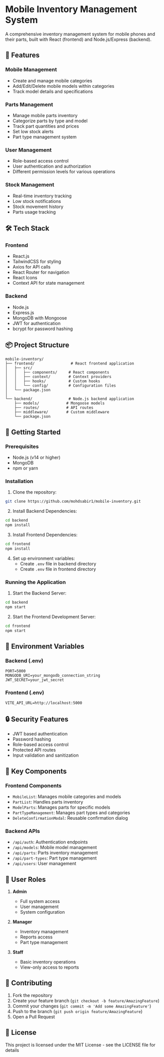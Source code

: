 # Mobile Inventory Management System

A comprehensive inventory management system for mobile phones and their parts, built with React (frontend) and Node.js/Express (backend).

## 🚀 Features

### Mobile Management
- Create and manage mobile categories
- Add/Edit/Delete mobile models within categories
- Track model details and specifications

### Parts Management
- Manage mobile parts inventory
- Categorize parts by type and model
- Track part quantities and prices
- Set low stock alerts
- Part type management system

### User Management
- Role-based access control
- User authentication and authorization
- Different permission levels for various operations

### Stock Management
- Real-time inventory tracking
- Low stock notifications
- Stock movement history
- Parts usage tracking

## 🛠️ Tech Stack

### Frontend
- React.js
- TailwindCSS for styling
- Axios for API calls
- React Router for navigation
- React Icons
- Context API for state management

### Backend
- Node.js
- Express.js
- MongoDB with Mongoose
- JWT for authentication
- bcrypt for password hashing

## 📦 Project Structure

```
mobile-inventory/
├── frontend/                # React frontend application
│   ├── src/
│   │   ├── components/     # React components
│   │   ├── context/        # Context providers
│   │   ├── hooks/          # Custom hooks
│   │   └── config/         # Configuration files
│   └── package.json
│
└── backend/                # Node.js backend application
    ├── models/            # Mongoose models
    ├── routes/            # API routes
    ├── middleware/        # Custom middleware
    └── package.json
```

## 🚀 Getting Started

### Prerequisites
- Node.js (v14 or higher)
- MongoDB
- npm or yarn

### Installation

1. Clone the repository:
```bash
git clone https://github.com/mohdsabir1/mobile-inventory.git
```

2. Install Backend Dependencies:
```bash
cd backend
npm install
```

3. Install Frontend Dependencies:
```bash
cd frontend
npm install
```

4. Set up environment variables:
   - Create `.env` file in backend directory
   - Create `.env` file in frontend directory

### Running the Application

1. Start the Backend Server:
```bash
cd backend
npm start
```

2. Start the Frontend Development Server:
```bash
cd frontend
npm start
```

## 🔑 Environment Variables

### Backend (.env)
```
PORT=5000
MONGODB_URI=your_mongodb_connection_string
JWT_SECRET=your_jwt_secret
```

### Frontend (.env)
```
VITE_API_URL=http://localhost:5000
```

## 🔒 Security Features

- JWT based authentication
- Password hashing
- Role-based access control
- Protected API routes
- Input validation and sanitization

## 📱 Key Components

### Frontend Components
- `MobileList`: Manages mobile categories and models
- `PartList`: Handles parts inventory
- `ModelParts`: Manages parts for specific models
- `PartTypeManagement`: Manages part types and categories
- `DeleteConfirmationModal`: Reusable confirmation dialog

### Backend APIs
- `/api/auth`: Authentication endpoints
- `/api/models`: Mobile model management
- `/api/parts`: Parts inventory management
- `/api/part-types`: Part type management
- `/api/users`: User management

## 👥 User Roles

1. **Admin**
   - Full system access
   - User management
   - System configuration

2. **Manager**
   - Inventory management
   - Reports access
   - Part type management

3. **Staff**
   - Basic inventory operations
   - View-only access to reports

## 🤝 Contributing

1. Fork the repository
2. Create your feature branch (`git checkout -b feature/AmazingFeature`)
3. Commit your changes (`git commit -m 'Add some AmazingFeature'`)
4. Push to the branch (`git push origin feature/AmazingFeature`)
5. Open a Pull Request

## 📝 License

This project is licensed under the MIT License - see the LICENSE file for details

